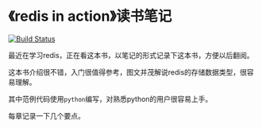 # 《redis in action》读书笔记

[![Build Status](https://www.gitbook.io/button/status/book/abcfy2/redis-in-action-reading-notes)](https://www.gitbook.io/book/abcfy2/redis-in-action-reading-notes/activity)

最近在学习redis，正在看这本书，以笔记的形式记录下这本书，方便以后翻阅。

这本书介绍很不错，入门很值得参考，图文并茂解说redis的存储数据类型，很容易理解。

其中范例代码使用``python``编写，对熟悉python的用户很容易上手。

每章记录一下几个要点。
